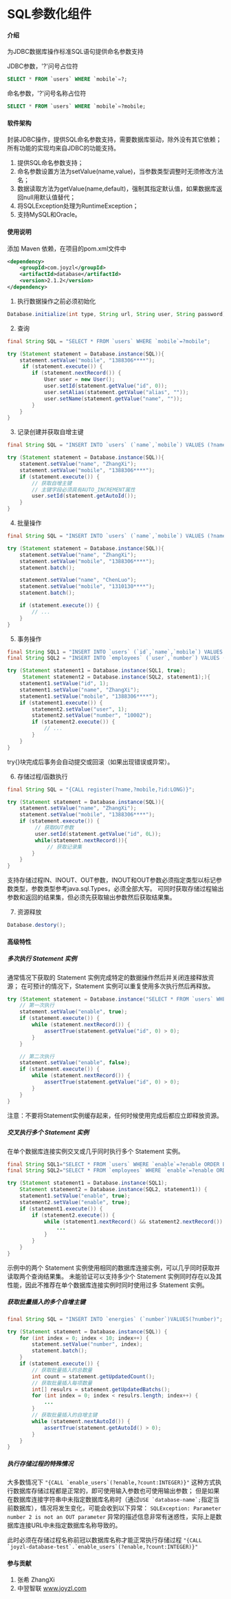 # SQL参数化组件

#### 介绍
为JDBC数据库操作标准SQL语句提供命名参数支持

JDBC参数，'?'问号占位符

```SQL
SELECT * FROM `users` WHERE `mobile`=?;
```
命名参数，'?'问号名称占位符

```SQL
SELECT * FROM `users` WHERE `mobile`=?mobile;
```

#### 软件架构
封装JDBC操作，提供SQL命名参数支持，需要数据库驱动，除外没有其它依赖；所有功能的实现均来自JDBC的功能支持。
1. 提供SQL命名参数支持；
2. 命名参数设置方法为setValue(name,value)，当参数类型调整时无须修改方法名；
3. 数据读取方法为getValue(name,default)，强制其指定默认值，如果数据库返回null用默认值替代；
4. 将SQLException处理为RuntimeException；
5. 支持MySQL和Oracle。

#### 使用说明

添加 Maven 依赖，在项目的pom.xml文件中

```xml
<dependency>
	<groupId>com.joyzl</groupId>
	<artifactId>database</artifactId>
	<version>2.1.2</version>
</dependency>
```

1.  执行数据操作之前必须初始化

```java
Database.initialize(int type, String url, String user, String password);
```

2.  查询

```java
final String SQL = "SELECT * FROM `users` WHERE `mobile`=?mobile";

try (Statement statement = Database.instance(SQL)){
    statement.setValue("mobile", "1388306****");
     if (statement.execute()) {
        if (statement.nextRecord()) {
            User user = new User();
            user.setId(statement.getValue("id", 0));
            user.setAlias(statement.getValue("alias", ""));
            user.setName(statement.getValue("name", ""));
        }
    }
}
```

3.  记录创建并获取自增主键

```java
final String SQL = "INSERT INTO `users` (`name`,`mobile`) VALUES (?name,?mobile)";

try (Statement statement = Database.instance(SQL)){
    statement.setValue("name", "ZhangXi");
    statement.setValue("mobile", "1388306****");
    if (statement.execute()) {
        // 获取自增主键
        // 主键字段必须具有AUTO_INCREMENT属性
        user.setId(statement.getAutoId());
    }
}
```

4. 批量操作

```java
final String SQL = "INSERT INTO `users` (`name`,`mobile`) VALUES (?name,?mobile)";

try (Statement statement = Database.instance(SQL)){
    statement.setValue("name", "ZhangXi");
    statement.setValue("mobile", "1388306****");
    statement.batch();

    statement.setValue("name", "ChenLuo");
    statement.setValue("mobile", "1310130****");
    statement.batch();

    if (statement.execute()) {
        // ...
    }
}
```

5. 事务操作

```java
final String SQL1 = "INSERT INTO `users` (`id`,`name`,`mobile`) VALUES (?name,?mobile)";
final String SQL2 = "INSERT INTO `employees` (`user`,`number`) VALUES (?user,?number)";

try (Statement statement1 = Database.instance(SQL1, true);
     Statement statement2 = Database.instance(SQL2, statement1);){
    statement1.setValue("id", 1);
    statement1.setValue("name", "ZhangXi");
    statement1.setValue("mobile", "1388306****");
    if (statement1.execute()) {
        statement2.setValue("user", 1);
        statement2.setValue("number", "10002");
        if (statement2.execute()) {
            // ...
        }
    }
}
```

try{}块完成后事务会自动提交或回滚（如果出现错误或异常）。

6. 存储过程/函数执行

```java
final String SQL = "{CALL register(?name,?mobile,?id:LONG)}";

try (Statement statement = Database.instance(SQL)){
    statement.setValue("name", "ZhangXi");
    statement.setValue("mobile", "1388306****");
    if (statement.execute()) {
         // 获取OUT参数
         user.setId(statement.getValue("id", 0L));
         while(statement.nextRecord()){
             // 获取记录集
        }
    }
}
```

支持存储过程IN、INOUT、OUT参数，INOUT和OUT参数必须指定类型以标记参数类型，参数类型参考java.sql.Types，必须全部大写。
可同时获取存储过程输出参数和返回的结果集，但必须先获取输出参数然后获取结果集。

7. 资源释放

```java
Database.destory();
```

#### 高级特性

##### 多次执行 Statement 实例

通常情况下获取的 Statement 实例完成特定的数据操作然后并关闭连接释放资源；
在可预计的情况下，Statement 实例可以重复使用多次执行然后再释放。

```java
try (Statement statement = Database.instance("SELECT * FROM `users` WHERE `enable`=?enable")) {
    // 第一次执行
    statement.setValue("enable", true);
    if (statement.execute()) {
        while (statement.nextRecord()) {
            assertTrue(statement.getValue("id", 0) > 0);
        }
    }

    // 第二次执行
    statement.setValue("enable", false);
    if (statement.execute()) {
        while (statement.nextRecord()) {
            assertTrue(statement.getValue("id", 0) > 0);
        }
    }
}
```

注意：不要将Statement实例缓存起来，任何时候使用完成后都应立即释放资源。

##### 交叉执行多个 Statement 实例

在单个数据库连接实例交叉或几乎同时执行多个 Statement 实例。

```java
final String SQL1="SELECT * FROM `users` WHERE `enable`=?enable ORDER BY `id`";
final String SQL2="SELECT * FROM `employees` WHERE `enable`=?enable ORDER BY `id`";

try (Statement statement1 = Database.instance(SQL1);
    Statement statement2 = Database.instance(SQL2, statement1)) {
    statement1.setValue("enable", true);
    statement2.setValue("enable", true);
    if (statement1.execute()) {
        if (statement2.execute()) {
            while (statement1.nextRecord() && statement2.nextRecord()) {
                ...
            }
        }
    }
}
```

示例中的两个 Statement 实例使用相同的数据库连接实例，可以几乎同时获取并读取两个查询结果集。
未能验证可以支持多少个 Statement 实例同时存在以及其性能，因此不推荐在单个数据库连接实例时同时使用过多 Statement 实例。

##### 获取批量插入的多个自增主键

```java
final String SQL = "INSERT INTO `energies` (`number`)VALUES(?number)";

try (Statement statement = Database.instance(SQL)) {
    for (int index = 0; index < 10; index++) {
        statement.setValue("number", index);
        statement.batch();
    }
    if (statement.execute()) {
        // 获取批量插入的总数量
        int count = statement.getUpdatedCount();
        // 获取批量插入每项数量
        int[] resulrs = statement.getUpdatedBatchs();
        for (int index = 0; index < resulrs.length; index++) {
            ...
        }
        // 获取批量插入的自增主键
        while (statement.nextAutoId()) {
            assertTrue(statement.getAutoId() > 0);
        }
    }
}
```

##### 执行存储过程的特殊情况

大多数情况下
``"{CALL `enable_users`(?enable,?count:INTEGER)}"``
这种方式执行数据库存储过程都是正常的，即可使用输入参数也可使用输出参数；
但是如果在数据库连接字符串中未指定数据库名称时（通过``USE `database-name`;``指定当前数据库），情况将发生变化，可能会收到以下异常：
``SQLException: Parameter number 2 is not an OUT parameter``
异常的描述信息非常有迷惑性，实际上是数据库连接URL中未指定数据库名称导致的。

此时必须在存储过程名称前冠以数据库名称才能正常执行存储过程
``"{CALL `joyzl-database-test`.`enable_users`(?enable,?count:INTEGER)}"``


#### 参与贡献

1. 张希 ZhangXi
2. 中翌智联 www.joyzl.com